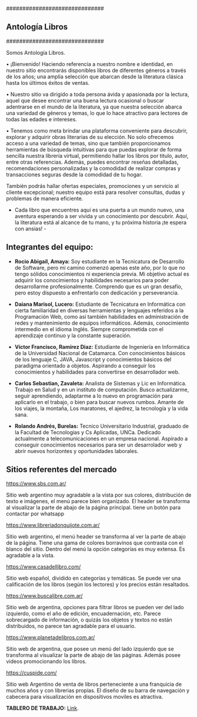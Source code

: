 ##############################
##    Antología Libros      ##
##############################

Somos Antología Libros.

• ¡Bienvenido! Haciendo referencia a nuestro nombre e identidad, en nuestro sitio encontrarás disponibles libros de diferentes géneros a través de los años; una amplia selección que abarcan desde la literatura clásica hasta los últimos éxitos de ventas.

• Nuestro sitio va dirigido a toda persona ávida y apasionada por la lectura, aquel que desee encontrar una buena lectura ocasional o buscar adentrarse en el mundo de la literatura, ya que nuestra selección abarca una variedad de géneros y temas, lo que lo hace atractivo para lectores de todas las edades e intereses.

• Tenemos como meta brindar una plataforma conveniente para descubrir, explorar y adquirir obras literarias de su elección. 
No solo ofrecemos acceso a una variedad de temas, sino que también proporcionamos herramientas de búsqueda intuitivas para que puedas explorar de forma sencilla nuestra librería virtual, permitiendo hallar los libros por titulo, autor, entre otras referencias. Además, puedes encontrar reseñas detalladas, recomendaciones personalizadas y la comodidad de realizar compras y transacciones seguras desde la comodidad de tu hogar.

También podrás hallar ofertas especiales, promociones y un servicio al cliente excepcional; nuestro equipo está para resolver consultas, dudas y problemas de manera eficiente.

- Cada libro que encuentres aquí es una puerta a un mundo nuevo, una aventura esperando a ser vivida y un conocimiento por descubrir. 
Aquí, la literatura está al alcance de tu mano, y tu próxima historia ¡te espera con ansias! -


## Integrantes del equipo:

* __Rocio Abigail, Amaya:__
Soy estudiante en la Tecnicatura de Desarrollo de Software, pero mi camino comenzó apenas este año, por lo que no tengo sólidos conocimientos ni experiencia previa. Mi objetivo actual es adquirir los conocimientos y habilidades necesarios para poder desarrollarme profesionalmente. Comprendo que es un gran desafío, pero estoy dispuesto a enfrentarlo con dedicación y perseverancia.

* __Daiana Marisol, Lucero:__
Estudiante de Tecnicatura en Informática con cierta familiaridad en diversas herramientas y lenguajes referidos a la Programación Web, como así también habilidades en administración de redes y mantenimiento de equipos informáticos. Además, conocimiento intermedio en el idioma Inglés. Siempre comprometida con el aprendizaje continuo y la constante superación.

* __Víctor Francisco, Ramírez Diaz:__
Estudiante de Ingeniería en Informática de la Universidad Nacional de Catamarca. Con conocimientos básicos de los lenguaje C, JAVA, Javascript y conocimientos básicos del paradigma orientado a objetos. Aspirando  a conseguir los conocimientos y habilidades para convertirse en desarrollador web.

* __Carlos Sebastian, Zavaleta:__
Analista de Sistemas y Lic en Informática. Trabajo en Salud y en un instituto de computación. Busco actualizarme, seguir aprendiendo, adaptarme a lo nuevo en programación para aplicarlo en el trabajo, o bien para buscar nuevos rumbos. Amante de los viajes, la montaña, Los maratones, el ajedrez, la tecnología y la vida sana.

* __Rolando Andrés, Burelas:__
Tecnico Universitario Industrial, graduado de la Facultad de Tecnologias y Cs Aplicadas, UNCa. Dedicado actualmente a
telecomunicaciones en un empresa nacional. Aspirado a conseguir conocimientos necesarios para ser un desarrolador web y abrir nuevos horizontes y oportunidades laborales.

##    Sitios referentes del mercado      ##

https://www.sbs.com.ar/

Sitio web argentino muy agradable a la vista por sus colores, distribución de texto e imágenes, el menú parece bien organizado.
El header se transforma al visualizar la parte de abajo de la página principal.
tiene un botón para contactar por whatsapp

https://www.libreriadonquijote.com.ar/

Sitio web argentino, el menú header se transforma al ver la parte de abajo de la página. Tiene una gama de colores borravinos que contrasta con el blanco del sitio. Dentro del menú la opción categorías es muy extensa. Es agradable a la vista. 

https://www.casadellibro.com/

Sitio web español, dividido en categorías y temáticas. Se puede ver una calificación de los libros (según los lectores) y los precios están resaltados.

https://www.buscalibre.com.ar/

Sitio web de argentina, opciones para filtrar libros se pueden ver del lado izquierdo, como el año de edición, encuadernación, etc. Parece sobrecargado de información, o quizás los objetos y textos no están distribuidos, no parece tan agradable para el usuario.

https://www.planetadelibros.com.ar/

Sitio web de argentina, que posee un menú del lado izquierdo que se transforma al visualizar la parte de abajo de las páginas. Además posee videos promocionando los libros.

https://cuspide.com/

Sitio web Argentino de venta de libros perteneciente a una franquicia de muchos años y con librerias propias. El diseño de su barra de navegación y cabecera para visualización en dispositivos moviles es atractiva.

**TABLERO DE TRABAJO:**
[Link](https://trello.com/b/xhc1LQYN/sprint-2-html-css-g1 "Tablero Sprint 2").